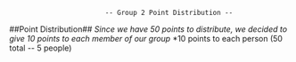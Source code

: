 							-- Group 2 Point Distribution --


##Point Distribution##
*Since we have 50 points to distribute, we decided to give 10 points to each member of our group*
*10 points to each person (50 total -- 5 people)